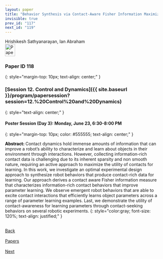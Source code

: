 ```yaml
---
layout: paper
title: "Behavior Synthesis via Contact-Aware Fisher Information Maximization"
invisible: true
prev_id: "117"
next_id: "119"
---
```

<div class="paper-authors">
  <div class="paper-author-box">
    <div class="paper-author-name">Hrishikesh Sathyanarayan, Ian Abraham</div>
    <div class="paper-author-uni"></div>
  </div>
</div>

<div class="paper-pdf">
  <div>
    <a href="https://www.roboticsproceedings.org/rss21/p118.pdf" title="Download PDF" target="_blank">
      <img src="{{ site.baseurl }}/images/paper_link_cardinal_red.png" alt="Paper PDF" width="33" height="40" />
    </a>
  </div>
</div>

### Paper ID 118
{: style="margin-top: 10px; text-align: center;" }

### [Session 12. Control and Dynamics]({{ site.baseurl }}/program/papersession?session=12.%20Control%20and%20Dynamics)
{: style="text-align: center;" }

#### Poster Session (Day 3): Monday, June 23, 6:30-8:00 PM
{: style="margin-top: 10px; color: #555555; text-align: center;" }

<b style="color: black;">Abstract: </b>Contact dynamics hold immense amounts of information that can improve a robot’s ability to characterize and learn about objects in their environment through interactions. However, collecting information-rich contact data is challenging due to its inherent sparsity and non smooth nature, requiring an active approach to maximize the utility of contacts for learning. In this work, we investigate an optimal experimental design approach to synthesize robot behaviors that produce contact-rich data for learning. Our approach derives a contact aware Fisher information measure that characterizes information-rich contact behaviors that improve parameter learning. We observe emergent robot behaviors that are able to excite contact interactions that efficiently learns object parameters across a range of parameter learning examples. Last, we demonstrate the utility of contact-awareness for learning parameters through contact-seeking behaviors on several robotic experiments.
{: style="color:gray; font-size: 120%; text-align: justified;" }

<div class="paper-menu">
  <div class="paper-menu-inner">
    <a href="{{ site.baseurl }}/program/papers/117/" title="Previous Paper">
            <div class="paper-menu-icon">
                <i class="fas fa-arrow-left"></i><br>
                <span class="paper-menu-label">Back</span>
            </div>
        </a>
    <a href="{{ site.baseurl }}/program/papers" title="All Papers">
      <div class="paper-menu-icon">
        <i class="fas fa-list"></i><br>
        <span class="paper-menu-label">Papers</span>
      </div>
    </a>
    <a href="{{ site.baseurl }}/program/papers/119/" title="Next Paper">
            <div class="paper-menu-icon">
                <i class="fas fa-arrow-right"></i><br>
                <span class="paper-menu-label">Next</span>
            </div>
        </a>
  </div>
</div>
